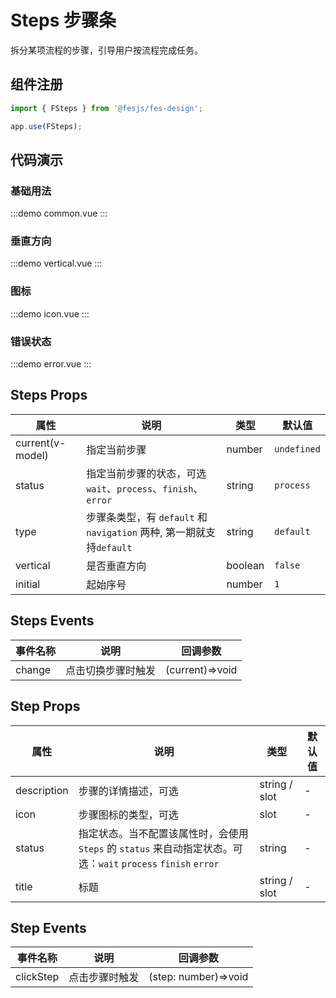 # Steps 步骤条

拆分某项流程的步骤，引导用户按流程完成任务。

## 组件注册

```js
import { FSteps } from '@fesjs/fes-design';

app.use(FSteps);
```

## 代码演示

### 基础用法

:::demo
common.vue
:::

### 垂直方向

:::demo
vertical.vue
:::

### 图标

:::demo
icon.vue
:::

### 错误状态

:::demo
error.vue
:::

## Steps Props

| 属性             | 说明                                                                 | 类型    | 默认值      |
| ---------------- | -------------------------------------------------------------------- | ------- | ----------- |
| current(v-model) | 指定当前步骤                                                         | number  | `undefined` |
| status           | 指定当前步骤的状态，可选 `wait`、`process`、`finish`、`error`        | string  | `process`   |
| type             | 步骤条类型，有 `default` 和 `navigation` 两种, 第一期就支持`default` | string  | `default`   |
| vertical         | 是否垂直方向                                                         | boolean | `false`     |
| initial          | 起始序号                                                             | number  | `1`         |

## Steps Events

| 事件名称 | 说明               | 回调参数        |
| -------- | ------------------ | --------------- |
| change   | 点击切换步骤时触发 | (current)=>void |

## Step Props

| 属性        | 说明                                                                                                           | 类型          | 默认值 |
| ----------- | -------------------------------------------------------------------------------------------------------------- | ------------- | ------ |
| description | 步骤的详情描述，可选                                                                                           | string / slot | -      |
| icon        | 步骤图标的类型，可选                                                                                           | slot          | -      |
| status      | 指定状态。当不配置该属性时，会使用 `Steps` 的 `status` 来自动指定状态。可选：`wait` `process` `finish` `error` | string        | -      |
| title       | 标题                                                                                                           | string / slot | -      |

## Step Events

| 事件名称  | 说明           | 回调参数             |
| --------- | -------------- | -------------------- |
| clickStep | 点击步骤时触发 | (step: number)=>void |
